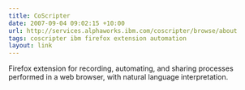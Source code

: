 ```yaml
---
title: CoScripter
date: 2007-09-04 09:02:15 +10:00
url: http://services.alphaworks.ibm.com/coscripter/browse/about
tags: coscripter ibm firefox extension automation
layout: link
---
```

Firefox extension for recording, automating, and sharing processes performed in a web browser, with natural language interpretation.
